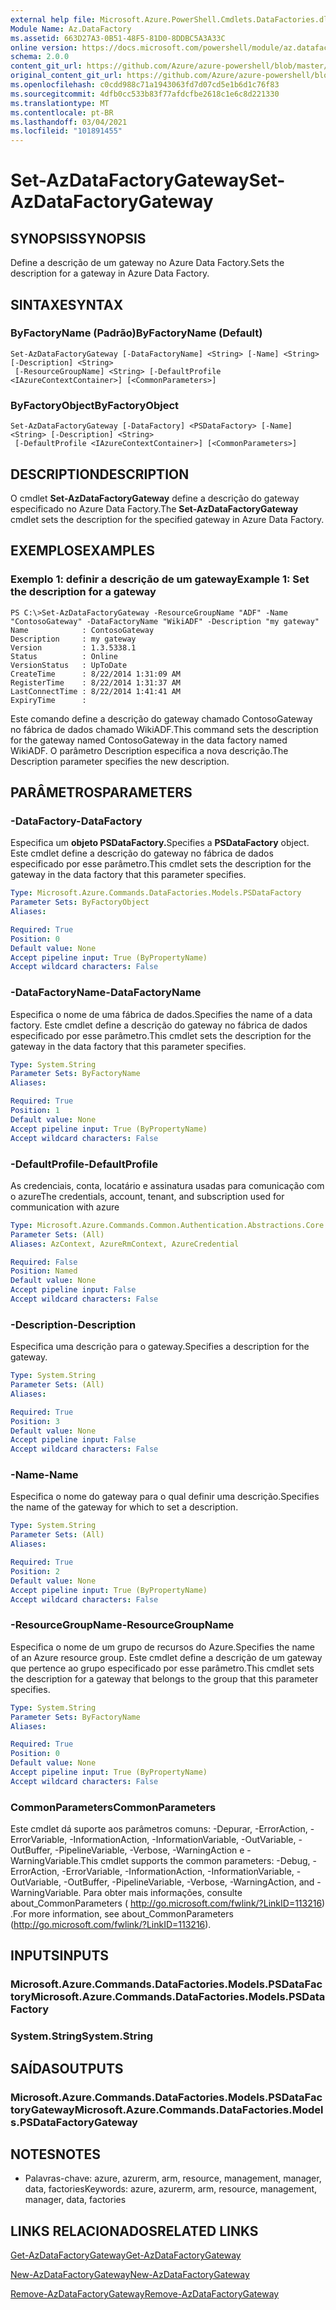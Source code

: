 ```yaml
---
external help file: Microsoft.Azure.PowerShell.Cmdlets.DataFactories.dll-Help.xml
Module Name: Az.DataFactory
ms.assetid: 663D27A3-0B51-48F5-81D0-8DDBC5A3A33C
online version: https://docs.microsoft.com/powershell/module/az.datafactory/set-azdatafactorygateway
schema: 2.0.0
content_git_url: https://github.com/Azure/azure-powershell/blob/master/src/DataFactory/DataFactoryV2/help/Set-AzDataFactoryGateway.md
original_content_git_url: https://github.com/Azure/azure-powershell/blob/master/src/DataFactory/DataFactoryV2/help/Set-AzDataFactoryGateway.md
ms.openlocfilehash: c0cdd988c71a1943063fd7d07cd5e1b6d1c76f83
ms.sourcegitcommit: 4dfb0cc533b83f77afdcfbe2618c1e6c8d221330
ms.translationtype: MT
ms.contentlocale: pt-BR
ms.lasthandoff: 03/04/2021
ms.locfileid: "101891455"
---
```

# <span data-ttu-id="4dd38-101">Set-AzDataFactoryGateway</span><span class="sxs-lookup"><span data-stu-id="4dd38-101">Set-AzDataFactoryGateway</span></span>

## <span data-ttu-id="4dd38-102">SYNOPSIS</span><span class="sxs-lookup"><span data-stu-id="4dd38-102">SYNOPSIS</span></span>
<span data-ttu-id="4dd38-103">Define a descrição de um gateway no Azure Data Factory.</span><span class="sxs-lookup"><span data-stu-id="4dd38-103">Sets the description for a gateway in Azure Data Factory.</span></span>

## <span data-ttu-id="4dd38-104">SINTAXE</span><span class="sxs-lookup"><span data-stu-id="4dd38-104">SYNTAX</span></span>

### <span data-ttu-id="4dd38-105">ByFactoryName (Padrão)</span><span class="sxs-lookup"><span data-stu-id="4dd38-105">ByFactoryName (Default)</span></span>
```
Set-AzDataFactoryGateway [-DataFactoryName] <String> [-Name] <String> [-Description] <String>
 [-ResourceGroupName] <String> [-DefaultProfile <IAzureContextContainer>] [<CommonParameters>]
```

### <span data-ttu-id="4dd38-106">ByFactoryObject</span><span class="sxs-lookup"><span data-stu-id="4dd38-106">ByFactoryObject</span></span>
```
Set-AzDataFactoryGateway [-DataFactory] <PSDataFactory> [-Name] <String> [-Description] <String>
 [-DefaultProfile <IAzureContextContainer>] [<CommonParameters>]
```

## <span data-ttu-id="4dd38-107">DESCRIPTION</span><span class="sxs-lookup"><span data-stu-id="4dd38-107">DESCRIPTION</span></span>
<span data-ttu-id="4dd38-108">O cmdlet **Set-AzDataFactoryGateway** define a descrição do gateway especificado no Azure Data Factory.</span><span class="sxs-lookup"><span data-stu-id="4dd38-108">The **Set-AzDataFactoryGateway** cmdlet sets the description for the specified gateway in Azure Data Factory.</span></span>

## <span data-ttu-id="4dd38-109">EXEMPLOS</span><span class="sxs-lookup"><span data-stu-id="4dd38-109">EXAMPLES</span></span>

### <span data-ttu-id="4dd38-110">Exemplo 1: definir a descrição de um gateway</span><span class="sxs-lookup"><span data-stu-id="4dd38-110">Example 1: Set the description for a gateway</span></span>
```
PS C:\>Set-AzDataFactoryGateway -ResourceGroupName "ADF" -Name "ContosoGateway" -DataFactoryName "WikiADF" -Description "my gateway"
Name            : ContosoGateway
Description     : my gateway
Version         : 1.3.5338.1
Status          : Online
VersionStatus   : UpToDate
CreateTime      : 8/22/2014 1:31:09 AM
RegisterTime    : 8/22/2014 1:31:37 AM
LastConnectTime : 8/22/2014 1:41:41 AM
ExpiryTime      :
```

<span data-ttu-id="4dd38-111">Este comando define a descrição do gateway chamado ContosoGateway no fábrica de dados chamado WikiADF.</span><span class="sxs-lookup"><span data-stu-id="4dd38-111">This command sets the description for the gateway named ContosoGateway in the data factory named WikiADF.</span></span>
<span data-ttu-id="4dd38-112">O parâmetro Description especifica a nova descrição.</span><span class="sxs-lookup"><span data-stu-id="4dd38-112">The Description parameter specifies the new description.</span></span>

## <span data-ttu-id="4dd38-113">PARÂMETROS</span><span class="sxs-lookup"><span data-stu-id="4dd38-113">PARAMETERS</span></span>

### <span data-ttu-id="4dd38-114">-DataFactory</span><span class="sxs-lookup"><span data-stu-id="4dd38-114">-DataFactory</span></span>
<span data-ttu-id="4dd38-115">Especifica um **objeto PSDataFactory.**</span><span class="sxs-lookup"><span data-stu-id="4dd38-115">Specifies a **PSDataFactory** object.</span></span>
<span data-ttu-id="4dd38-116">Este cmdlet define a descrição do gateway no fábrica de dados especificado por esse parâmetro.</span><span class="sxs-lookup"><span data-stu-id="4dd38-116">This cmdlet sets the description for the gateway in the data factory that this parameter specifies.</span></span>

```yaml
Type: Microsoft.Azure.Commands.DataFactories.Models.PSDataFactory
Parameter Sets: ByFactoryObject
Aliases:

Required: True
Position: 0
Default value: None
Accept pipeline input: True (ByPropertyName)
Accept wildcard characters: False
```

### <span data-ttu-id="4dd38-117">-DataFactoryName</span><span class="sxs-lookup"><span data-stu-id="4dd38-117">-DataFactoryName</span></span>
<span data-ttu-id="4dd38-118">Especifica o nome de uma fábrica de dados.</span><span class="sxs-lookup"><span data-stu-id="4dd38-118">Specifies the name of a data factory.</span></span>
<span data-ttu-id="4dd38-119">Este cmdlet define a descrição do gateway no fábrica de dados especificado por esse parâmetro.</span><span class="sxs-lookup"><span data-stu-id="4dd38-119">This cmdlet sets the description for the gateway in the data factory that this parameter specifies.</span></span>

```yaml
Type: System.String
Parameter Sets: ByFactoryName
Aliases:

Required: True
Position: 1
Default value: None
Accept pipeline input: True (ByPropertyName)
Accept wildcard characters: False
```

### <span data-ttu-id="4dd38-120">-DefaultProfile</span><span class="sxs-lookup"><span data-stu-id="4dd38-120">-DefaultProfile</span></span>
<span data-ttu-id="4dd38-121">As credenciais, conta, locatário e assinatura usadas para comunicação com o azure</span><span class="sxs-lookup"><span data-stu-id="4dd38-121">The credentials, account, tenant, and subscription used for communication with azure</span></span>

```yaml
Type: Microsoft.Azure.Commands.Common.Authentication.Abstractions.Core.IAzureContextContainer
Parameter Sets: (All)
Aliases: AzContext, AzureRmContext, AzureCredential

Required: False
Position: Named
Default value: None
Accept pipeline input: False
Accept wildcard characters: False
```

### <span data-ttu-id="4dd38-122">-Description</span><span class="sxs-lookup"><span data-stu-id="4dd38-122">-Description</span></span>
<span data-ttu-id="4dd38-123">Especifica uma descrição para o gateway.</span><span class="sxs-lookup"><span data-stu-id="4dd38-123">Specifies a description for the gateway.</span></span>

```yaml
Type: System.String
Parameter Sets: (All)
Aliases:

Required: True
Position: 3
Default value: None
Accept pipeline input: False
Accept wildcard characters: False
```

### <span data-ttu-id="4dd38-124">-Name</span><span class="sxs-lookup"><span data-stu-id="4dd38-124">-Name</span></span>
<span data-ttu-id="4dd38-125">Especifica o nome do gateway para o qual definir uma descrição.</span><span class="sxs-lookup"><span data-stu-id="4dd38-125">Specifies the name of the gateway for which to set a description.</span></span>

```yaml
Type: System.String
Parameter Sets: (All)
Aliases:

Required: True
Position: 2
Default value: None
Accept pipeline input: True (ByPropertyName)
Accept wildcard characters: False
```

### <span data-ttu-id="4dd38-126">-ResourceGroupName</span><span class="sxs-lookup"><span data-stu-id="4dd38-126">-ResourceGroupName</span></span>
<span data-ttu-id="4dd38-127">Especifica o nome de um grupo de recursos do Azure.</span><span class="sxs-lookup"><span data-stu-id="4dd38-127">Specifies the name of an Azure resource group.</span></span>
<span data-ttu-id="4dd38-128">Este cmdlet define a descrição de um gateway que pertence ao grupo especificado por esse parâmetro.</span><span class="sxs-lookup"><span data-stu-id="4dd38-128">This cmdlet sets the description for a gateway that belongs to the group that this parameter specifies.</span></span>

```yaml
Type: System.String
Parameter Sets: ByFactoryName
Aliases:

Required: True
Position: 0
Default value: None
Accept pipeline input: True (ByPropertyName)
Accept wildcard characters: False
```

### <span data-ttu-id="4dd38-129">CommonParameters</span><span class="sxs-lookup"><span data-stu-id="4dd38-129">CommonParameters</span></span>
<span data-ttu-id="4dd38-130">Este cmdlet dá suporte aos parâmetros comuns: -Depurar, -ErrorAction, -ErrorVariable, -InformationAction, -InformationVariable, -OutVariable, -OutBuffer, -PipelineVariable, -Verbose, -WarningAction e -WarningVariable.</span><span class="sxs-lookup"><span data-stu-id="4dd38-130">This cmdlet supports the common parameters: -Debug, -ErrorAction, -ErrorVariable, -InformationAction, -InformationVariable, -OutVariable, -OutBuffer, -PipelineVariable, -Verbose, -WarningAction, and -WarningVariable.</span></span> <span data-ttu-id="4dd38-131">Para obter mais informações, consulte about_CommonParameters ( http://go.microsoft.com/fwlink/?LinkID=113216) .</span><span class="sxs-lookup"><span data-stu-id="4dd38-131">For more information, see about_CommonParameters (http://go.microsoft.com/fwlink/?LinkID=113216).</span></span>

## <span data-ttu-id="4dd38-132">INPUTS</span><span class="sxs-lookup"><span data-stu-id="4dd38-132">INPUTS</span></span>

### <span data-ttu-id="4dd38-133">Microsoft.Azure.Commands.DataFactories.Models.PSDataFactory</span><span class="sxs-lookup"><span data-stu-id="4dd38-133">Microsoft.Azure.Commands.DataFactories.Models.PSDataFactory</span></span>

### <span data-ttu-id="4dd38-134">System.String</span><span class="sxs-lookup"><span data-stu-id="4dd38-134">System.String</span></span>

## <span data-ttu-id="4dd38-135">SAÍDAS</span><span class="sxs-lookup"><span data-stu-id="4dd38-135">OUTPUTS</span></span>

### <span data-ttu-id="4dd38-136">Microsoft.Azure.Commands.DataFactories.Models.PSDataFactoryGateway</span><span class="sxs-lookup"><span data-stu-id="4dd38-136">Microsoft.Azure.Commands.DataFactories.Models.PSDataFactoryGateway</span></span>

## <span data-ttu-id="4dd38-137">NOTES</span><span class="sxs-lookup"><span data-stu-id="4dd38-137">NOTES</span></span>
* <span data-ttu-id="4dd38-138">Palavras-chave: azure, azurerm, arm, resource, management, manager, data, factories</span><span class="sxs-lookup"><span data-stu-id="4dd38-138">Keywords: azure, azurerm, arm, resource, management, manager, data, factories</span></span>

## <span data-ttu-id="4dd38-139">LINKS RELACIONADOS</span><span class="sxs-lookup"><span data-stu-id="4dd38-139">RELATED LINKS</span></span>

[<span data-ttu-id="4dd38-140">Get-AzDataFactoryGateway</span><span class="sxs-lookup"><span data-stu-id="4dd38-140">Get-AzDataFactoryGateway</span></span>](./Get-AzDataFactoryGateway.md)

[<span data-ttu-id="4dd38-141">New-AzDataFactoryGateway</span><span class="sxs-lookup"><span data-stu-id="4dd38-141">New-AzDataFactoryGateway</span></span>](./New-AzDataFactoryGateway.md)

[<span data-ttu-id="4dd38-142">Remove-AzDataFactoryGateway</span><span class="sxs-lookup"><span data-stu-id="4dd38-142">Remove-AzDataFactoryGateway</span></span>](./Remove-AzDataFactoryGateway.md)


